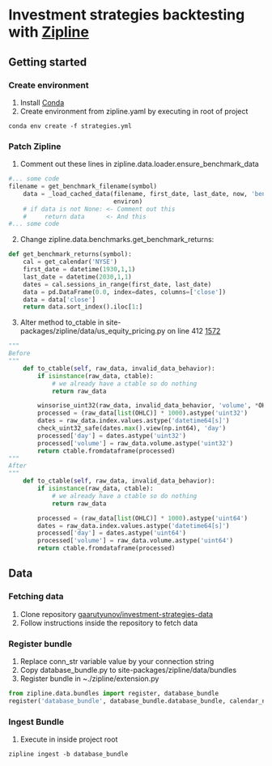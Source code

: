 # Investment strategies backtesting with [Zipline](https://github.com/quantopian/zipline)

## Getting started

### Create environment

1. Install [Conda](https://docs.conda.io/projects/conda/en/latest/user-guide/install/)
2. Create environment from zipline.yaml by executing in root of project
```shell script
conda env create -f strategies.yml 
```

### Patch Zipline
1. Comment out these lines in zipline.data.loader.ensure_benchmark_data
```python
#... some code
filename = get_benchmark_filename(symbol)
    data = _load_cached_data(filename, first_date, last_date, now, 'benchmark',
                             environ)
    # if data is not None: <- Comment out this
    #     return data      <- And this
#... some code
```
2. Change zipline.data.benchmarks.get_benchmark_returns:
```python
def get_benchmark_returns(symbol):
    cal = get_calendar('NYSE')
    first_date = datetime(1930,1,1)
    last_date = datetime(2030,1,1)
    dates = cal.sessions_in_range(first_date, last_date)
    data = pd.DataFrame(0.0, index=dates, columns=['close'])
    data = data['close']
    return data.sort_index().iloc[1:]
```
3. Alter method to_ctable in site-packages/zipline/data/us_equity_pricing.py on line 412 [1572](https://github.com/quantopian/zipline/issues/1572)
```python
"""
Before
"""
    def to_ctable(self, raw_data, invalid_data_behavior):
        if isinstance(raw_data, ctable):
            # we already have a ctable so do nothing
            return raw_data

        winsorise_uint32(raw_data, invalid_data_behavior, 'volume', *OHLC)
        processed = (raw_data[list(OHLC)] * 1000).astype('uint32')
        dates = raw_data.index.values.astype('datetime64[s]')
        check_uint32_safe(dates.max().view(np.int64), 'day')
        processed['day'] = dates.astype('uint32')
        processed['volume'] = raw_data.volume.astype('uint32')
        return ctable.fromdataframe(processed)
"""
After
"""
    def to_ctable(self, raw_data, invalid_data_behavior):
        if isinstance(raw_data, ctable):
            # we already have a ctable so do nothing
            return raw_data

        processed = (raw_data[list(OHLC)] * 1000).astype('uint64')
        dates = raw_data.index.values.astype('datetime64[s]')
        processed['day'] = dates.astype('uint64')
        processed['volume'] = raw_data.volume.astype('uint64')
        return ctable.fromdataframe(processed)
```

## Data

### Fetching data

1. Clone repository [gaarutyunov/investment-strategies-data](https://github.com/gaarutyunov/investment-strategies-data)
2. Follow instructions inside the repository to fetch data

### Register bundle

1. Replace conn_str variable value by your connection string
2. Copy database_bundle.py to site-packages/zipline/data/bundles
3. Register bundle in ~./zipline/extension.py
```python
from zipline.data.bundles import register, database_bundle
register('database_bundle', database_bundle.database_bundle, calendar_name='XMOS')
```

### Ingest Bundle

1. Execute in inside project root
```shell script
zipline ingest -b database_bundle
```
